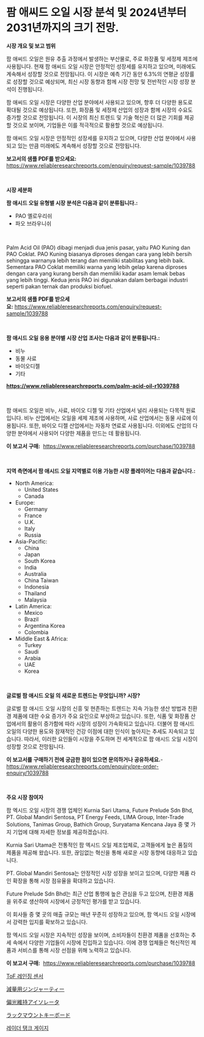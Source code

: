 <p><h1>팜 애씨드 오일 시장 분석 및 2024년부터 2031년까지의 크기 전망.</h1></p><p><strong>시장 개요 및 보고 범위</strong></p>
<p><p>팜 애씨드 오일은 원유 추출 과정에서 발생하는 부산물로, 주로 화장품 및 세정제 제조에 사용됩니다. 현재 팜 애씨드 오일 시장은 안정적인 성장세를 유지하고 있으며, 미래에도 계속해서 성장할 것으로 전망됩니다. 이 시장은 예측 기간 동안 6.3%의 연평균 성장률로 성장할 것으로 예상되며, 최신 시장 동향과 함께 시장 전망 및 전반적인 시장 성장 분석이 진행됩니다. </p><p>팜 애씨드 오일 시장은 다양한 산업 분야에서 사용되고 있으며, 향후 더 다양한 용도로 확대될 것으로 예상됩니다. 또한, 화장품 및 세정제 산업의 성장과 함께 시장의 수요도 증가할 것으로 전망됩니다. 이 시장의 최신 트렌드 및 기술 혁신은 더 많은 기회를 제공할 것으로 보이며, 기업들은 이를 적극적으로 활용할 것으로 예상됩니다.</p><p>팜 애씨드 오일 시장은 안정적인 성장세를 유지하고 있으며, 다양한 산업 분야에서 사용되고 있는 만큼 미래에도 계속해서 성장할 것으로 전망됩니다.</p></p>
<p><strong>보고서의 샘플 PDF를 받으세요:</strong> <a href="https://www.reliableresearchreports.com/enquiry/request-sample/1039788">https://www.reliableresearchreports.com/enquiry/request-sample/1039788</a></p>
<p>&nbsp;</p>
<p><strong>시장 세분화</strong></p>
<p><strong>팜 애시드 오일 유형별 시장 분석은 다음과 같이 분류됩니다.:</strong></p>
<p><ul><li>PAO 옐로우리쉬</li><li>파오 브라우니쉬</li></ul></p>
<p>&nbsp;</p>
<p><p>Palm Acid Oil (PAO) dibagi menjadi dua jenis pasar, yaitu PAO Kuning dan PAO Coklat. PAO Kuning biasanya diproses dengan cara yang lebih bersih sehingga warnanya lebih terang dan memiliki stabilitas yang lebih baik. Sementara PAO Coklat memiliki warna yang lebih gelap karena diproses dengan cara yang kurang bersih dan memiliki kadar asam lemak bebas yang lebih tinggi. Kedua jenis PAO ini digunakan dalam berbagai industri seperti pakan ternak dan produksi biofuel.</p></p>
<p><strong>보고서의 샘플 PDF를 받으세요:</strong>&nbsp;<a href="https://www.reliableresearchreports.com/enquiry/request-sample/1039788">https://www.reliableresearchreports.com/enquiry/request-sample/1039788</a></p>
<p>&nbsp;</p>
<p><strong> 팜 애시드 오일 응용 분야별 시장 산업 조사는 다음과 같이 분류됩니다.:</strong></p>
<p><ul><li>비누</li><li>동물 사료</li><li>바이오디젤</li><li>기타</li></ul></p>
<p><strong><a href="https://www.reliableresearchreports.com/palm-acid-oil-r1039788">https://www.reliableresearchreports.com/palm-acid-oil-r1039788</a></strong></p>
<p>&nbsp;</p>
<p><p>팜 애씨드 오일은 비누, 사료, 바이오 디젤 및 기타 산업에서 널리 사용되는 다목적 원료입니다. 비누 산업에서는 오일을 세제 제조에 사용하며, 사료 산업에서는 동물 사료에 이용됩니다. 또한, 바이오 디젤 산업에서는 자동차 연료로 사용됩니다. 이외에도 산업의 다양한 분야에서 사용되어 다양한 제품을 만드는 데 활용됩니다.</p></p>
<p><strong>이 보고서 구매:</strong>&nbsp; <a href="https://www.reliableresearchreports.com/purchase/1039788">https://www.reliableresearchreports.com/purchase/1039788</a></p>
<p>&nbsp;</p>
<p><strong>지역 측면에서 팜 애시드 오일 지역별로 이용 가능한 시장 플레이어는 다음과 같습니다.:</strong></p>
<p><ul>
    <li>
        North America:
        <ul>
            <li>United States</li>
            <li>Canada</li>
        </ul>
    </li>
    <li>
        Europe:
        <ul>
            <li>Germany</li>
            <li>France</li>
            <li>U.K.</li>
            <li>Italy</li>
            <li>Russia</li>
        </ul>
    </li>
    <li>
        Asia-Pacific:
        <ul>
            <li>China</li>
            <li>Japan</li>
            <li>South Korea</li>
            <li>India</li>
            <li>Australia</li>
            <li>China Taiwan</li>
            <li>Indonesia</li>
            <li>Thailand</li>
            <li>Malaysia</li>
        </ul>
    </li>
    <li>
        Latin America:
        <ul>
            <li>Mexico</li>
            <li>Brazil</li>
            <li>Argentina Korea</li>
            <li>Colombia</li>
        </ul>
    </li>
    <li>
        Middle East & Africa:
        <ul>
            <li>Turkey</li>
            <li>Saudi</li>
            <li>Arabia</li>
            <li>UAE</li>
            <li>Korea</li>
        </ul>
    </li>
    </ul></p>
<p>&nbsp;</p>
<p><strong>글로벌 팜 애시드 오일 의 새로운 트렌드는 무엇입니까? 시장?</strong></p>
<p><p>글로벌 팜 애시드 오일 시장의 신흥 및 현존하는 트렌드는 지속 가능한 생산 방법과 친환경 제품에 대한 수요 증가가 주요 요인으로 부상하고 있습니다. 또한, 식품 및 화장품 산업에서의 활용이 증가함에 따라 시장의 성장이 가속화되고 있습니다. 더불어 팜 애시드 오일의 다양한 용도와 잠재적인 건강 이점에 대한 인식이 높아지는 추세도 지속되고 있습니다. 따라서, 이러한 요인들이 시장을 주도하며 전 세계적으로 팜 애시드 오일 시장이 성장할 것으로 전망됩니다.</p></p>
<p><strong>이 보고서를 구매하기 전에 궁금한 점이 있으면 문의하거나 공유하세요.</strong>- <a href="https://www.reliableresearchreports.com/enquiry/pre-order-enquiry/1039788">https://www.reliableresearchreports.com/enquiry/pre-order-enquiry/1039788</a></p>
<p>&nbsp;</p>
<p><strong>주요 시장 참여자</strong></p>
<p><p>팜 엑시드 오일 시장의 경쟁 업체인 Kurnia Sari Utama, Future Prelude Sdn Bhd, PT. Global Mandiri Sentosa, PT Energy Feeds, LIMA Group, Inter-Trade Solutions, Tanimas Group, Bathich Group, Suryatama Kencana Jaya 중 몇 가지 기업에 대해 자세한 정보를 제공하겠습니다.</p><p>Kurnia Sari Utama은 전통적인 팜 엑시드 오일 제조업체로, 고객들에게 높은 품질의 제품을 제공해 왔습니다. 또한, 끊임없는 혁신을 통해 새로운 시장 동향에 대응하고 있습니다.</p><p>PT. Global Mandiri Sentosa는 안정적인 시장 성장을 보이고 있으며, 다양한 제품 라인 확장을 통해 시장 점유율을 확대하고 있습니다.</p><p>Future Prelude Sdn Bhd는 최근 산업 통행에 높은 관심을 두고 있으며, 친환경 제품을 위주로 생산하여 시장에서 긍정적인 평가를 받고 있습니다.</p><p>이 회사들 중 몇 곳의 매출 규모는 매년 꾸준히 성장하고 있으며, 팜 엑시드 오일 시장에서 강력한 입지를 확보하고 있습니다.</p><p>팜 엑시드 오일 시장은 지속적인 성장을 보이며, 소비자들이 친환경 제품을 선호하는 추세 속에서 다양한 기업들이 시장에 진입하고 있습니다. 이에 경쟁 업체들은 혁신적인 제품과 서비스를 통해 시장 선점을 위해 노력하고 있습니다.</p></p>
<p><strong>이 보고서 구매:</strong>&nbsp;&nbsp;<a href="https://www.reliableresearchreports.com/purchase/1039788">https://www.reliableresearchreports.com/purchase/1039788</a></p>
<p><p><a href="https://medium.com/@antosuigrtley99783676/tof-%EC%B8%A1%EC%A0%95-%EC%84%BC%EC%84%9C-%EC%8B%9C%EC%9E%A5-%EA%B7%9C%EB%AA%A8-%EC%8B%9C%EC%9E%A5-%EC%A0%84%EB%A7%9D-%EB%B0%8F-%EC%8B%9C%EC%9E%A5-%EC%98%88%EC%B8%A1-2024%EB%85%84%EB%B6%80%ED%84%B0-2031%EB%85%84%EA%B9%8C%EC%A7%80-339adf9e9952">ToF 레인징 센서</a></p><p><a href="https://medium.com/@elmorunolfsson2023/%E3%83%80%E3%82%A4%E3%82%A8%E3%83%83%E3%83%88%E3%81%AE%E3%81%9F%E3%82%81%E3%81%AE%E3%82%B8%E3%83%B3%E3%82%B8%E3%83%A3%E3%83%BC%E3%83%86%E3%82%A3%E3%83%BC%E5%B8%82%E5%A0%B4-2031%E5%B9%B4%E3%81%BE%E3%81%A7%E3%81%AE%E3%83%88%E3%83%AC%E3%83%B3%E3%83%89-%E4%BA%88%E6%B8%AC-%E7%AB%B6%E4%BA%89%E5%88%86%E6%9E%90-2f1265825905">減量用ジンジャーティー</a></p><p><a href="https://medium.com/@amarart56456/%E5%81%8F%E5%85%89%E7%B6%AD%E6%8C%81%E3%82%A2%E3%82%A4%E3%82%BD%E3%83%AC%E3%83%BC%E3%82%BF%E5%B8%82%E5%A0%B4%E3%81%AE%E3%83%88%E3%83%AC%E3%83%B3%E3%83%89%E3%81%A8%E5%B8%82%E5%A0%B4%E5%88%86%E6%9E%90%E3%81%AF-2024%E5%B9%B4%E3%81%8B%E3%82%892031%E5%B9%B4%E3%81%AE%E6%9C%9F%E9%96%93%E3%81%AB%E4%BA%88%E6%B8%AC%E3%81%95%E3%82%8C%E3%81%A6%E3%81%84%E3%81%BE%E3%81%99-c274382c9e11">偏光維持アイソレータ</a></p><p><a href="https://github.com/RodHoppe07/Market-Research-Report-List-1/blob/main/363148131636.md">ラックマウントキーボード</a></p><p><a href="https://medium.com/@ukaszduda1/%EB%9D%BC%EB%8B%A4-%ED%83%B1%ED%81%AC-%EA%B2%8C%EC%9D%B4%EC%A7%80-%EC%8B%9C%EC%9E%A5-%EC%A1%B0%EC%82%AC-%EB%B3%B4%EA%B3%A0%EC%84%9C-%EA%B7%B8-%EC%97%AD%EC%82%AC-%EB%B0%8F-2024%EB%85%84%EB%B6%80%ED%84%B0-2031%EB%85%84%EA%B9%8C%EC%A7%80%EC%9D%98-%EC%98%88%EC%B8%A1-76df3b27f0b8">레이더 탱크 게이지</a></p></p>